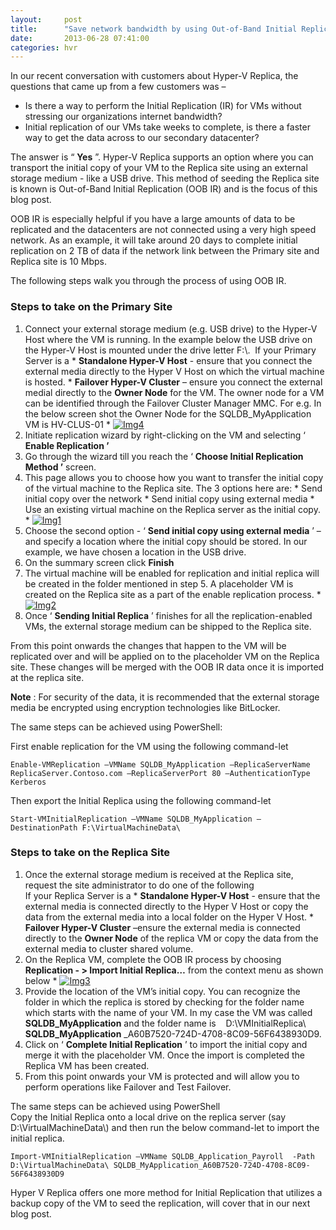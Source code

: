 ```yaml
---
layout:     post
title:      "Save network bandwidth by using Out-of-Band Initial Replication method in Hyper-V Replica"
date:       2013-06-28 07:41:00
categories: hvr
---
```

In our recent conversation with customers about Hyper-V Replica, the questions that came up from a few customers was –

  * Is there a way to perform the Initial Replication (IR) for VMs without stressing our organizations internet bandwidth?
  * Initial replication of our VMs take weeks to complete, is there a faster way to get the data across to our secondary datacenter?



The answer is “ **Yes** ”. Hyper-V Replica supports an option where you can transport the initial copy of your VM to the Replica site using an external storage medium - like a USB drive. This method of seeding the Replica site is known is Out-of-Band Initial Replication (OOB IR) and is the focus of this blog post.

OOB IR is especially helpful if you have a large amounts of data to be replicated and the datacenters are not connected using a very high speed network. As an example, it will take around 20 days to complete initial replication on 2 TB of data if the network link between the Primary site and Replica site is 10 Mbps.

The following steps walk you through the process of using OOB IR.  

### Steps to take on the Primary Site

  1. Connect your external storage medium (e.g. USB drive) to the Hyper-V Host where the VM is running. In the example below the USB drive on the Hyper-V Host is mounted under the drive letter F:\\.  If your Primary Server is a
    * **Standalone Hyper-V Host** \- ensure that you connect the external media directly to the Hyper V Host on which the virtual machine is hosted.
    * **Failover Hyper-V Cluster** – ensure you connect the external medial directly to the **Owner Node** for the VM. The owner node for a VM can be identified through the Failover Cluster Manager MMC. For e.g. In the below screen shot the Owner Node for the SQLDB_MyApplication VM is HV-CLUS-01
    * [![Img4](https://msdnshared.blob.core.windows.net/media/TNBlogsFS/prod.evol.blogs.technet.com/CommunityServer.Blogs.Components.WeblogFiles/00/00/00/50/45/metablogapi/1145.Img4_thumb_5DC1ADC3.jpg)](https://msdnshared.blob.core.windows.net/media/TNBlogsFS/prod.evol.blogs.technet.com/CommunityServer.Blogs.Components.WeblogFiles/00/00/00/50/45/metablogapi/6471.Img4_452F7FC2.jpg)
  2. Initiate replication wizard by right-clicking on the VM and selecting ‘ **Enable Replication ’**
  3. Go through the wizard till you reach the ‘ **Choose Initial Replication Method ’** screen.
  4. This page allows you to choose how you want to transfer the initial copy of the virtual machine to the Replica site. The 3 options here are:
    * Send initial copy over the network
    * Send initial copy using external media
    * Use an existing virtual machine on the Replica server as the initial copy.
    * [![Img1](https://msdnshared.blob.core.windows.net/media/TNBlogsFS/prod.evol.blogs.technet.com/CommunityServer.Blogs.Components.WeblogFiles/00/00/00/50/45/metablogapi/7343.Img1_thumb_6F372FFD.jpg)](https://msdnshared.blob.core.windows.net/media/TNBlogsFS/prod.evol.blogs.technet.com/CommunityServer.Blogs.Components.WeblogFiles/00/00/00/50/45/metablogapi/1007.Img1_7D73183C.jpg)
  5. Choose the second option - ‘ **Send initial copy using external media** ’ – and specify a location where the initial copy should be stored. In our example, we have chosen a location in the USB drive.
  6. On the summary screen click **Finish**
  7. The virtual machine will be enabled for replication and initial replica will be created in the folder mentioned in step 5. A placeholder VM is created on the Replica site as a part of the enable replication process.
    * [![Img2](https://msdnshared.blob.core.windows.net/media/TNBlogsFS/prod.evol.blogs.technet.com/CommunityServer.Blogs.Components.WeblogFiles/00/00/00/50/45/metablogapi/2783.Img2_thumb_649BF34C.jpg)](https://msdnshared.blob.core.windows.net/media/TNBlogsFS/prod.evol.blogs.technet.com/CommunityServer.Blogs.Components.WeblogFiles/00/00/00/50/45/metablogapi/5460.Img2_60FB47BE.jpg)
  8. Once ‘ **Sending Initial Replica** ’ finishes for all the replication-enabled VMs, the external storage medium can be shipped to the Replica site.



From this point onwards the changes that happen to the VM will be replicated over and will be applied on to the placeholder VM on the Replica site. These changes will be merged with the OOB IR data once it is imported at the replica site.  

**Note** : For security of the data, it is recommended that the external storage media be encrypted using encryption technologies like BitLocker.

The same steps can be achieved using PowerShell:

First enable replication for the VM using the following command-let
    
    
    Enable-VMReplication –VMName SQLDB_MyApplication –ReplicaServerName ReplicaServer.Contoso.com –ReplicaServerPort 80 –AuthenticationType Kerberos 

Then export the Initial Replica using the following command-let
    
    
    Start-VMInitialReplication –VMName SQLDB_MyApplication –DestinationPath F:\VirtualMachineData\ 

### Steps to take on the Replica Site

  1. Once the external storage medium is received at the Replica site, request the site administrator to do one of the following   
If your Replica Server is a
    * **Standalone Hyper-V Host** \- ensure that the external media is connected directly to the Hyper V Host or copy the data from the external media into a local folder on the Hyper V Host.
    * **Failover Hyper-V Cluster** –ensure the external media is connected directly to the **Owner Node** of the replica VM or copy the data from the external media to cluster shared volume.
  2. On the Replica VM, complete the OOB IR process by choosing **Replication - > Import Initial Replica…** from the context menu as shown below
    * [![Img3](https://msdnshared.blob.core.windows.net/media/TNBlogsFS/prod.evol.blogs.technet.com/CommunityServer.Blogs.Components.WeblogFiles/00/00/00/50/45/metablogapi/2100.Img3_thumb_618C2608.jpg)](https://msdnshared.blob.core.windows.net/media/TNBlogsFS/prod.evol.blogs.technet.com/CommunityServer.Blogs.Components.WeblogFiles/00/00/00/50/45/metablogapi/4885.Img3_044D5DC6.jpg)
  3. Provide the location of the VM’s initial copy. You can recognize the folder in which the replica is stored by checking for the folder name which starts with the name of your VM. In my case the VM was called **SQLDB_MyApplication** and the folder name is    D:\VMInitialReplica\ **SQLDB_MyApplication** _A60B7520-724D-4708-8C09-56F6438930D9.
  4. Click on ‘ **Complete Initial Replication** ’ to import the initial copy and merge it with the placeholder VM. Once the import is completed the Replica VM has been created.
  5. From this point onwards your VM is protected and will allow you to perform operations like Failover and Test Failover.



The same steps can be achieved using PowerShell   
Copy the Initial Replica onto a local drive on the replica server (say D:\VirtualMachineData\\) and then run the below command-let to import the initial replica.
    
    
    Import-VMInitialReplication –VMName SQLDB_Application_Payroll  -Path D:\VirtualMachineData\ SQLDB_MyApplication_A60B7520-724D-4708-8C09-56F6438930D9 

Hyper V Replica offers one more method for Initial Replication that utilizes a backup copy of the VM to seed the replication, will cover that in our next blog post.

